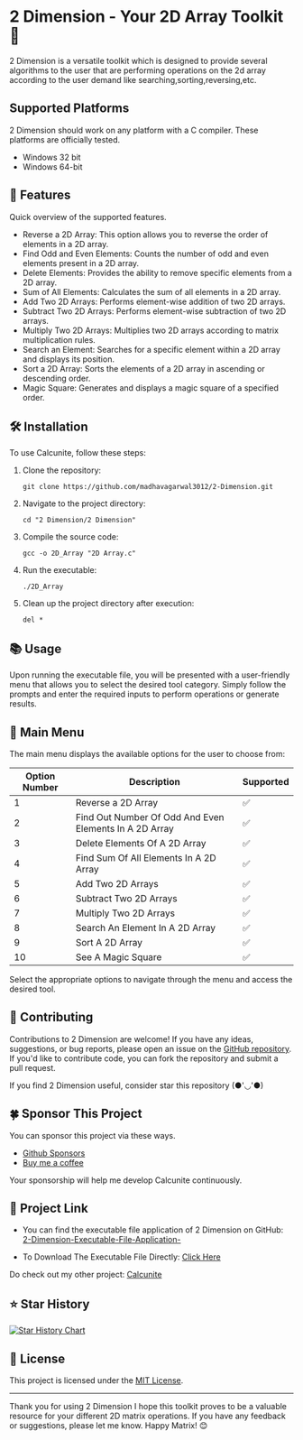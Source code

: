 # 2 Dimension - Your 2D Array Toolkit 🧰

2 Dimension is a versatile toolkit which is designed to provide several algorithms to the user that are performing operations on the 2d array according to the user demand like searching,sorting,reversing,etc.

## Supported Platforms

2 Dimension should work on any platform with a C compiler.
These platforms are officially tested.

+ Windows 32 bit
+ Windows 64-bit

## 🌟 Features

Quick overview of the supported features.

- Reverse a 2D Array: This option allows you to reverse the order of elements in a 2D array.
- Find Odd and Even Elements: Counts the number of odd and even elements present in a 2D array.
- Delete Elements: Provides the ability to remove specific elements from a 2D array.
- Sum of All Elements: Calculates the sum of all elements in a 2D array.
- Add Two 2D Arrays: Performs element-wise addition of two 2D arrays.
- Subtract Two 2D Arrays: Performs element-wise subtraction of two 2D arrays.
- Multiply Two 2D Arrays: Multiplies two 2D arrays according to matrix multiplication rules.
- Search an Element: Searches for a specific element within a 2D array and displays its position.
- Sort a 2D Array: Sorts the elements of a 2D array in ascending or descending order.
- Magic Square: Generates and displays a magic square of a specified order.

## 🛠️ Installation

To use Calcunite, follow these steps:

1. Clone the repository:
   ```
   git clone https://github.com/madhavagarwal3012/2-Dimension.git
   ```
   
2. Navigate to the project directory:
   ```
   cd "2 Dimension/2 Dimension"
   ```

3. Compile the source code:
   ```
   gcc -o 2D_Array "2D Array.c"
   ```

4. Run the executable:
   ```
   ./2D_Array
   ```

5. Clean up the project directory after execution:
   ```
   del *
   ```


## 📚 Usage

Upon running the executable file, you will be presented with a user-friendly menu that allows you to select the desired tool category. Simply follow the prompts and enter the required inputs to perform operations or generate results.


## 📝 Main Menu

The main menu displays the available options for the user to choose from:

| Option Number | Description                                                   | Supported |
|---------------|---------------------------------------------------------------|-----------|
| 1             | Reverse a 2D Array                                            | ✅         |
| 2             | Find Out Number Of Odd And Even Elements In A 2D Array        | ✅         |
| 3             | Delete Elements Of A 2D Array                                 | ✅         |
| 4             | Find Sum Of All Elements In A 2D Array                        | ✅         |
| 5             | Add Two 2D Arrays                                             | ✅         |
| 6             | Subtract Two 2D Arrays                                        | ✅         |
| 7             | Multiply Two 2D Arrays                                        | ✅         |
| 8             | Search An Element In A 2D Array                               | ✅         |
| 9             | Sort A 2D Array                                               | ✅         |
| 10            | See A Magic Square                                            | ✅         |

Select the appropriate options to navigate through the menu and access the desired tool.

## 🤝 Contributing

Contributions to 2 Dimension are welcome! If you have any ideas, suggestions, or bug reports, please open an issue on the [GitHub repository](https://github.com/madhavagarwal3012/2D-Array-Operation-Executable-File-Application-/issues). If you'd like to contribute code, you can fork the repository and submit a pull request.

If you find 2 Dimension useful, consider star this repository (●'◡'●)

## 🍀 Sponsor This Project

You can sponsor this project via these ways.

+ [Github Sponsors](https://github.com/sponsors/madhavagarwal3012)
+ [Buy me a coffee](https://buymeacoffee.com/madhavagarwal3012)

Your sponsorship will help me develop Calcunite continuously.

## 🔗 Project Link

- You can find the executable file application of 2 Dimension on GitHub:
[2-Dimension-Executable-File-Application-](https://github.com/madhavagarwal3012/2-Dimension-Executable-File-Application-/tree/main/Application)

- To Download The Executable File Directly:
[Click Here](https://github.com/madhavagarwal3012/2-Dimension-Executable-File-Application-/raw/main/Application/2D%20Array.exe)

Do check out my other project:
[Calcunite](https://github.com/madhavagarwal3012/Calcunite-Executable-File-Application)

## ⭐ Star History

[![Star History Chart](https://api.star-history.com/svg?repos=madhavagarwal3012/2D-Array-Operation-Executable-File-Application-&type=Date)](https://star-history.com/#madhavagarwal3012/2D-Array-Operation-Executable-File-Application-&Date)

## 📖 License

This project is licensed under the [MIT License](LICENSE).

---

Thank you for using 2 Dimension I hope this toolkit proves to be a valuable resource for your different 2D matrix operations. If you have any feedback or suggestions, please let me know. Happy Matrix! 😊
